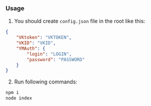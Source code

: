 ### Usage

1. You should create `config.json` file in the root like this:
```json
{
	"VKtoken": "VKTOKEN",
	"VKID": "VKID",
	"YMAuth": {
		"login": "LOGIN",
		"password": "PASSWORD"
	}
}
```

2. Run following commands:
```sh
npm i
node index 
```

